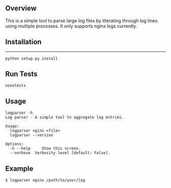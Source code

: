 ## Overview
This is a simple tool to parse large log files by itterating through log lines using multiple processes.  It only supports nginx logs currently.

## Installation
____________

`python setup.py install`


## Run Tests

`nosetests`


## Usage
```
logparser -h
Log parser - A simple tool to aggregate log entries.

Usage:
  logparser nginx <file>
  logparser --version

Options:
  -h --help     Show this screen.
  --verbose  Verbosity level [default: False].
  ```

## Example
  `$ logparser nginx /path/to/your/log`
